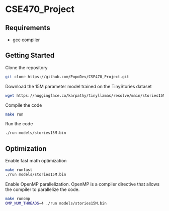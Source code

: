 # CSE470_Project


## Requirements
- gcc compiler


## Getting Started
Clone the repository
```bash
git clone https://github.com/PopoDev/CSE470_Project.git
```

Download the 15M parameter model trained on the TinyStories dataset
```bash
wget https://huggingface.co/karpathy/tinyllamas/resolve/main/stories15M.bin -P models/
```

Compile the code
```bash
make run
```

Run the code
```bash
./run models/stories15M.bin
```

## Optimization
Enable fast math optimization
```bash
make runfast
./run models/stories15M.bin
```

Enable OpenMP parallelization. OpenMP is a compiler directive that allows the compiler to parallelize the code.
```bash
make runomp
OMP_NUM_THREADS=4 ./run models/stories15M.bin
```